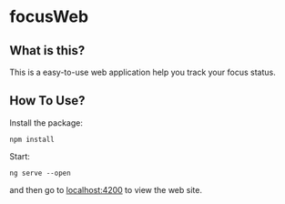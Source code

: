 # focusWeb

## What is this?

This is a easy-to-use web application help you track your focus status.

## How To Use?

Install the package:

```
npm install
```

Start:

```
ng serve --open
```

and then go to [localhost:4200](http://localhost:4200/) to view the web site.
